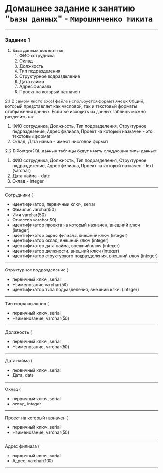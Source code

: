 # Домашнее задание к занятию "`Базы данных`" - `Мирошниченко Никита`

---

### Задание 1

1. База данных состоит из:
   1. ФИО сотрудника
   2. Оклад
   3. Должность
   4. Тип подразделения
   5. Структурное подразделение
   6. Дата найма
   7. Адрес филиала
   8. Проект на который назначен

2.1 В самом листе excel файла используется формат ячеек Общий, который представляет как числовой, так и текстовый форматы отображения данных.
Если же исходить из данных таблицы можно разделить на:
   1) ФИО сотрудника, Должность, Тип подразделения, Структурное подразделение, Адрес филиала, Проект на который назначен - это текстовый формат
   2) Оклад, Дата найма - имеют числовой формат

2.2 В PostgreSQL данные таблицы будут иметь следующие типы данных:
   1) ФИО сотрудника, Должность, Тип подразделения, Структурное подразделение, Адрес филиала, Проект на который назначен - text (varchar)
   2) Дата найма - date
   3) Оклад - integer
---
Сотрудники (   
   * идентификатор, первичный ключ, serial
   * Фамилия varchar(50)
   * Имя varchar(50)
   * Отчество varchar(50)
   * идентификатор проекта на который назначен, внешний ключ (integer)
   * идентификатор адрес филиала, внешний ключ (integer)
   * идентификатор оклад, внешний ключ (integer)
   * идентификатор дата найма, внешний ключ (integer)
   * идентификатор должности, внешний ключ (integer)
   * идентификатор структурного подразделения, внешний ключ (integer)
--- 
Структурное подразделение (
   * первичный ключ, serial
   * Наименование varchar(50)
   * идентификатор типа подразделения, внешний ключ (integer)
---
Тип подразделения (
   * первичный ключ, serial
   * Наименование, varchar(50)
---
Должность (
   * первичный ключ, serial
   * Наименование, varchar(50)
---
Дата найма (
   * первичный ключ, serial
   * Дата, date
---
Оклад (
   * первичный ключ, serial 
   * оклад, integer
---
Проект на который назначен (
   * первичный ключ, serial
   * Наименование, varchar(50)
---
Адрес филиала (
   * первичный ключ, serial
   * Адрес, varchar(100)
---

